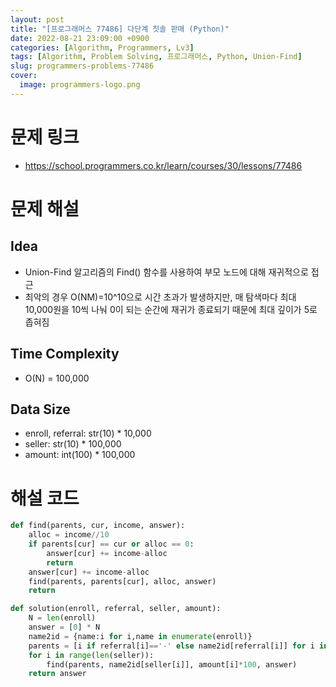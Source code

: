 ```yaml
---
layout: post
title: "[프로그래머스 77486] 다단계 칫솔 판매 (Python)"
date: 2022-08-21 23:09:00 +0900
categories: [Algorithm, Programmers, Lv3]
tags: [Algorithm, Problem Solving, 프로그래머스, Python, Union-Find]
slug: programmers-problems-77486
cover:
  image: programmers-logo.png
---
```


# 문제 링크
- https://school.programmers.co.kr/learn/courses/30/lessons/77486

# 문제 해설

## Idea
- Union-Find 알고리즘의 Find() 함수를 사용하여 부모 노드에 대해 재귀적으로 접근
- 최악의 경우 O(NM)=10^10으로 시간 초과가 발생하지만,
  매 탐색마다 최대 10,000원을 10씩 나눠 0이 되는 순간에 재귀가 종료되기 때문에 최대 깊이가 5로 좁혀짐

## Time Complexity
- O(N) = 100,000

## Data Size
- enroll, referral: str(10) * 10,000
- seller: str(10) * 100,000
- amount: int(100) * 100,000

# 해설 코드

```python
def find(parents, cur, income, answer):
    alloc = income//10
    if parents[cur] == cur or alloc == 0:
        answer[cur] += income-alloc
        return
    answer[cur] += income-alloc
    find(parents, parents[cur], alloc, answer)
    return

def solution(enroll, referral, seller, amount):
    N = len(enroll)
    answer = [0] * N
    name2id = {name:i for i,name in enumerate(enroll)}
    parents = [i if referral[i]=='-' else name2id[referral[i]] for i in range(N)]
    for i in range(len(seller)):
        find(parents, name2id[seller[i]], amount[i]*100, answer)
    return answer
```